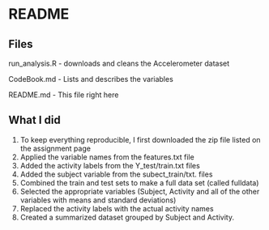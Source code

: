 # README
## Files
run_analysis.R - downloads and cleans the Accelerometer dataset

CodeBook.md - Lists and describes the variables

README.md - This file right here

## What I did
1. To keep everything reproducible, I first downloaded the zip file listed on the assignment page
2. Applied the variable names from the features.txt file
3. Added the activity labels from the Y_test/train.txt files
4. Added the subject variable from the subect_train/txt. files
5. Combined the train and test sets to make a full data set (called fulldata)
6. Selected the appropriate variables (Subject, Activity and all of the other variables with means and standard deviations)
7. Replaced the activity labels with the actual activity names
8. Created a summarized dataset grouped by Subject and Activity.